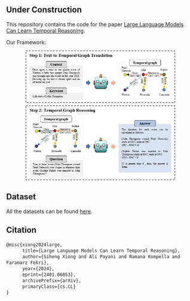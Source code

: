 ## Under Construction

This repository contains the code for the paper [Large Language Models Can Learn Temporal Reasoning](https://arxiv.org/pdf/2401.06853.pdf).

Our Framework:

<p align="center">
  <img src='https://github.com/xiongsiheng/TG-LLM/blob/main/misc/Framework.png' width=400>
</p>

## Dataset

All the datasets can be found [here](https://drive.google.com/file/d/1LAf1PuZ2x6nBC4RFqHv3oGi5TgiMOuQs/view?usp=drive_link).

## Citation
```
@misc{xiong2024large,
      title={Large Language Models Can Learn Temporal Reasoning}, 
      author={Siheng Xiong and Ali Payani and Ramana Kompella and Faramarz Fekri},
      year={2024},
      eprint={2401.06853},
      archivePrefix={arXiv},
      primaryClass={cs.CL}
}
```
